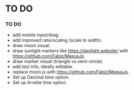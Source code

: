 # TO DO

### TO DO

- add mobile input/drag.
- add improved ratio/scaling (scale to width).
- draw moon visual.
- draw sunlight markers like https://daylight.website/ with https://github.com/Fabiz/MeeusJs.
- draw marker visual (triangle vs semi-circle).
- add text info, ideally editable.
- replace moon.js with https://github.com/Fabiz/MeeusJs.
- Set up Decimal time option.
- Set up Arvelie time option.